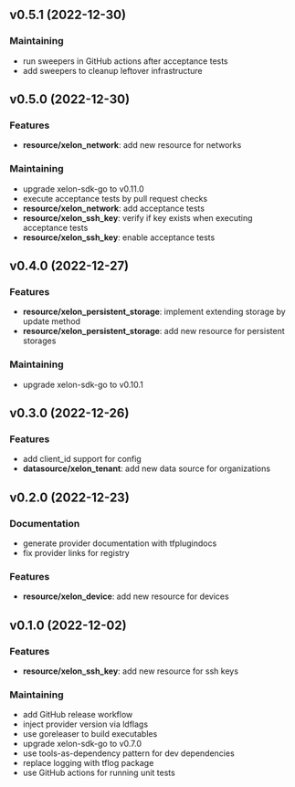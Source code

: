 
<a name="v0.5.1"></a>
## v0.5.1 (2022-12-30)
### Maintaining
* run sweepers in GitHub actions after acceptance tests
* add sweepers to cleanup leftover infrastructure

<a name="v0.5.0"></a>
## v0.5.0 (2022-12-30)
### Features
* **resource/xelon_network**: add new resource for networks
### Maintaining
* upgrade xelon-sdk-go to v0.11.0
* execute acceptance tests by pull request checks
* **resource/xelon_network**: add acceptance tests
* **resource/xelon_ssh_key**: verify if key exists when executing acceptance tests
* **resource/xelon_ssh_key**: enable acceptance tests

<a name="v0.4.0"></a>
## v0.4.0 (2022-12-27)
### Features
* **resource/xelon_persistent_storage**: implement extending storage by update method
* **resource/xelon_persistent_storage**: add new resource for persistent storages
### Maintaining
* upgrade xelon-sdk-go to v0.10.1

<a name="v0.3.0"></a>
## v0.3.0 (2022-12-26)
### Features
* add client_id support for config
* **datasource/xelon_tenant**: add new data source for organizations

<a name="v0.2.0"></a>
## v0.2.0 (2022-12-23)
### Documentation
* generate provider documentation with tfplugindocs
* fix provider links for registry
### Features
* **resource/xelon_device**: add new resource for devices

<a name="v0.1.0"></a>
## v0.1.0 (2022-12-02)
### Features
* **resource/xelon_ssh_key**: add new resource for ssh keys
### Maintaining
* add GitHub release workflow
* inject provider version via ldflags
* use goreleaser to build executables
* upgrade xelon-sdk-go to v0.7.0
* use tools-as-dependency pattern for dev dependencies
* replace logging with tflog package
* use GitHub actions for running unit tests
